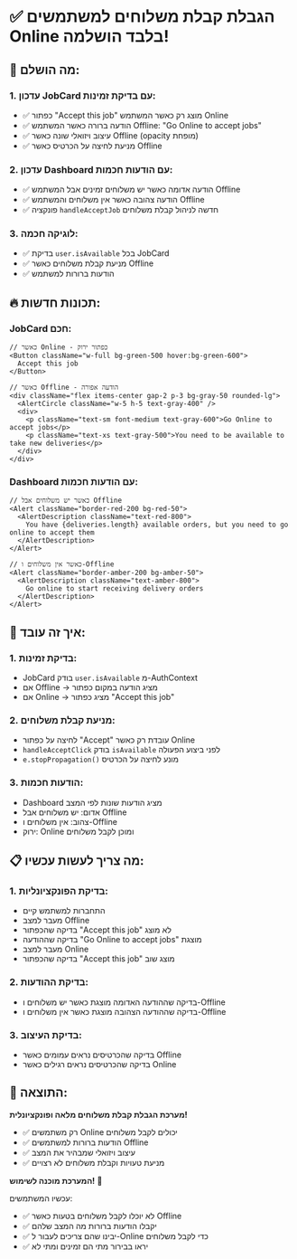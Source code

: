 # ✅ הגבלת קבלת משלוחים למשתמשים Online בלבד הושלמה!

## 🎯 מה הושלם:

### 1. **עדכון JobCard עם בדיקת זמינות:**
- ✅ כפתור "Accept this job" מוצג רק כאשר המשתמש Online
- ✅ הודעה ברורה כאשר המשתמש Offline: "Go Online to accept jobs"
- ✅ עיצוב ויזואלי שונה כאשר Offline (opacity מופחת)
- ✅ מניעת לחיצה על הכרטיס כאשר Offline

### 2. **עדכון Dashboard עם הודעות חכמות:**
- ✅ הודעה אדומה כאשר יש משלוחים זמינים אבל המשתמש Offline
- ✅ הודעה צהובה כאשר אין משלוחים והמשתמש Offline
- ✅ פונקציה `handleAcceptJob` חדשה לניהול קבלת משלוחים

### 3. **לוגיקה חכמה:**
- ✅ בדיקת `user.isAvailable` בכל JobCard
- ✅ מניעת קבלת משלוחים כאשר Offline
- ✅ הודעות ברורות למשתמש

## 🔥 תכונות חדשות:

### **JobCard חכם:**
```tsx
// כאשר Online - כפתור ירוק
<Button className="w-full bg-green-500 hover:bg-green-600">
  Accept this job
</Button>

// כאשר Offline - הודעה אפורה
<div className="flex items-center gap-2 p-3 bg-gray-50 rounded-lg">
  <AlertCircle className="w-5 h-5 text-gray-400" />
  <div>
    <p className="text-sm font-medium text-gray-600">Go Online to accept jobs</p>
    <p className="text-xs text-gray-500">You need to be available to take new deliveries</p>
  </div>
</div>
```

### **Dashboard עם הודעות חכמות:**
```tsx
// כאשר יש משלוחים אבל Offline
<Alert className="border-red-200 bg-red-50">
  <AlertDescription className="text-red-800">
    You have {deliveries.length} available orders, but you need to go online to accept them
  </AlertDescription>
</Alert>

// כאשר אין משלוחים ו-Offline
<Alert className="border-amber-200 bg-amber-50">
  <AlertDescription className="text-amber-800">
    Go online to start receiving delivery orders
  </AlertDescription>
</Alert>
```

## 🚀 איך זה עובד:

### **1. בדיקת זמינות:**
- JobCard בודק `user.isAvailable` מ-AuthContext
- אם Offline → מציג הודעה במקום כפתור
- אם Online → מציג כפתור "Accept this job"

### **2. מניעת קבלת משלוחים:**
- לחיצה על כפתור "Accept" עובדת רק כאשר Online
- `handleAcceptClick` בודק `isAvailable` לפני ביצוע הפעולה
- `e.stopPropagation()` מונע לחיצה על הכרטיס

### **3. הודעות חכמות:**
- Dashboard מציג הודעות שונות לפי המצב
- אדום: יש משלוחים אבל Offline
- צהוב: אין משלוחים ו-Offline
- ירוק: Online ומוכן לקבל משלוחים

## 📋 מה צריך לעשות עכשיו:

### **1. בדיקת הפונקציונליות:**
- התחברות למשתמש קיים
- מעבר למצב Offline
- בדיקה שהכפתור "Accept this job" לא מוצג
- בדיקה שההודעה "Go Online to accept jobs" מוצגת
- מעבר למצב Online
- בדיקה שהכפתור "Accept this job" מוצג שוב

### **2. בדיקת ההודעות:**
- בדיקה שההודעה האדומה מוצגת כאשר יש משלוחים ו-Offline
- בדיקה שההודעה הצהובה מוצגת כאשר אין משלוחים ו-Offline

### **3. בדיקת העיצוב:**
- בדיקה שהכרטיסים נראים עמומים כאשר Offline
- בדיקה שהכרטיסים נראים רגילים כאשר Online

## 🎉 התוצאה:

**מערכת הגבלת קבלת משלוחים מלאה ופונקציונלית!**

- ✅ רק משתמשים Online יכולים לקבל משלוחים
- ✅ הודעות ברורות למשתמשים Offline
- ✅ עיצוב ויזואלי שמבהיר את המצב
- ✅ מניעת טעויות וקבלת משלוחים לא רצויים

**המערכת מוכנה לשימוש!** 🚀

עכשיו המשתמשים:
- ✅ לא יוכלו לקבל משלוחים בטעות כאשר Offline
- ✅ יקבלו הודעות ברורות מה המצב שלהם
- ✅ יבינו שהם צריכים לעבור ל-Online כדי לקבל משלוחים
- ✅ יראו בבירור מתי הם זמינים ומתי לא
